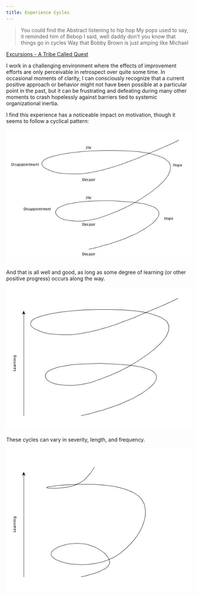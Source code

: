 ```yaml
---
title: Experience Cycles
---
```



>You could find the Abstract listening to hip hop
My pops used to say, it reminded him of Bebop
I said, well daddy don't you know that things go in cycles
Way that Bobby Brown is just amping like Michael

<div class="citation"><a href="https://en.wikipedia.org/wiki/The_Low_End_Theory">Excursions - A Tribe Called Quest</a></div>

I work in a challenging environment where the effects of improvement efforts are only perceivable in retrospect over quite some time. In occasional moments of clarity, I can consciously recognize that a current positive approach or behavior might not have been possible at a particular point in the past, but it can be frustrating and defeating during many other moments to crash hopelessly against barriers tied to systemic organizational inertia.

I find this experience has a noticeable impact on motivation, though it seems to follow a cyclical pattern:

![Cycles](/assets/posts/images/2016-02-24-experience-cycles-00.jpg)

And that is all well and good, as long as some degree of learning (or other positive progress) occurs along the way.

![Cycles](/assets/posts/images/2016-02-24-experience-cycles-01.jpg)

These cycles can vary in severity, length, and frequency.

![Cycles](/assets/posts/images/2016-02-24-experience-cycles-02.jpg)